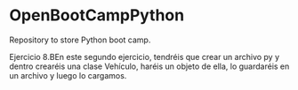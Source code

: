 # OpenBootCampPython
Repository to store Python boot camp.

Ejercicio 8.BEn este segundo ejercicio, tendréis que crear un archivo py y dentro crearéis una clase Vehículo, haréis un objeto de ella, lo guardaréis en un archivo y luego lo cargamos.
